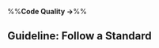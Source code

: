 <link rel="stylesheet" href="{{baseUrl}}/css/textbook.css">

<div class="website-content">

%%**Code Quality →**%%

## Guideline: Follow a Standard

<div id="main">

<include src="introduction/embed.md" />
<include src="basic/embed.md" />
<include src="intermediate/embed.md" />

</div>

</div>
